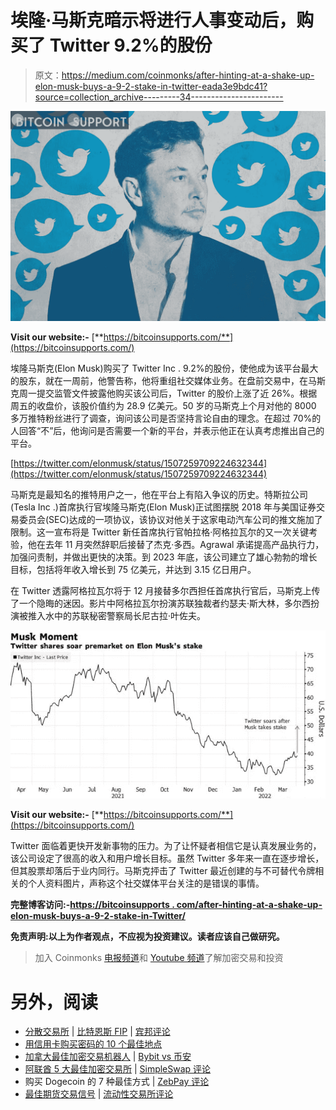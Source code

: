 # 埃隆·马斯克暗示将进行人事变动后，购买了 Twitter 9.2%的股份

> 原文：<https://medium.com/coinmonks/after-hinting-at-a-shake-up-elon-musk-buys-a-9-2-stake-in-twitter-eada3e9bdc41?source=collection_archive---------34----------------------->

![](img/1308b34ebe0295e4d77d3c8baa938159.png)

**Visit our website:-** [**https://bitcoinsupports.com/**](https://bitcoinsupports.com/)

埃隆马斯克(Elon Musk)购买了 Twitter Inc . 9.2%的股份，使他成为该平台最大的股东，就在一周前，他警告称，他将重组社交媒体业务。在盘前交易中，在马斯克周一提交监管文件披露他购买该公司后，Twitter 的股价上涨了近 26%。根据周五的收盘价，该股价值约为 28.9 亿美元。50 岁的马斯克上个月对他的 8000 多万推特粉丝进行了调查，询问该公司是否坚持言论自由的理念。在超过 70%的人回答“不”后，他询问是否需要一个新的平台，并表示他正在认真考虑推出自己的平台。

[https://twitter.com/elonmusk/status/1507259709224632344](https://twitter.com/elonmusk/status/1507259709224632344)

马斯克是最知名的推特用户之一，他在平台上有陷入争议的历史。特斯拉公司(Tesla Inc .)首席执行官埃隆马斯克(Elon Musk)正试图摆脱 2018 年与美国证券交易委员会(SEC)达成的一项协议，该协议对他关于这家电动汽车公司的推文施加了限制。这一宣布将是 Twitter 新任首席执行官帕拉格·阿格拉瓦尔的又一次关键考验，他在去年 11 月突然辞职后接替了杰克·多西。Agrawal 承诺提高产品执行力，加强问责制，并做出更快的决策。到 2023 年底，该公司建立了雄心勃勃的增长目标，包括将年收入增长到 75 亿美元，并达到 3.15 亿日用户。

在 Twitter 透露阿格拉瓦尔将于 12 月接替多尔西担任首席执行官后，马斯克上传了一个隐晦的迷因。影片中阿格拉瓦尔扮演苏联独裁者约瑟夫·斯大林，多尔西扮演被推入水中的苏联秘密警察局长尼古拉·叶佐夫。

![](img/b0b9d4b1eef6c32b8a01e47723972716.png)

**Visit our website:-** [**https://bitcoinsupports.com/**](https://bitcoinsupports.com/)

Twitter 面临着更快开发新事物的压力。为了让怀疑者相信它是认真发展业务的，该公司设定了很高的收入和用户增长目标。虽然 Twitter 多年来一直在逐步增长，但其股票却落后于业内同行。马斯克抨击了 Twitter 最近创建的与不可替代令牌相关的个人资料图片，声称这个社交媒体平台关注的是错误的事情。

**完整博客访问:-**[**https://bitcoinsupports . com/after-hinting-at-a-shake-up-elon-musk-buys-a-9-2-stake-in-Twitter/**](https://bitcoinsupports.com/after-hinting-at-a-shake-up-elon-musk-buys-a-9-2-stake-in-twitter/)

**免责声明:以上为作者观点，不应视为投资建议。读者应该自己做研究。**

> 加入 Coinmonks [电报频道](https://t.me/coincodecap)和 [Youtube 频道](https://www.youtube.com/c/coinmonks/videos)了解加密交易和投资

# 另外，阅读

*   [分散交易所](https://coincodecap.com/what-are-decentralized-exchanges) | [比特恩斯 FIP](https://coincodecap.com/bitbns-fip) | [宾邦评论](https://coincodecap.com/bingbon-review)
*   [用信用卡购买密码的 10 个最佳地点](https://coincodecap.com/buy-crypto-with-credit-card)
*   [加拿大最佳加密交易机器人](https://coincodecap.com/5-best-crypto-trading-bots-in-canada) | [Bybit vs 币安](https://coincodecap.com/bybit-binance-moonxbt)
*   [阿联酋 5 大最佳加密交易所](https://coincodecap.com/best-crypto-exchanges-in-uae) | [SimpleSwap 评论](https://coincodecap.com/simpleswap-review)
*   购买 Dogecoin 的 7 种最佳方式 | [ZebPay 评论](https://coincodecap.com/zebpay-review)
*   [最佳期货交易信号](https://coincodecap.com/futures-trading-signals) | [流动性交易所评论](https://coincodecap.com/liquid-exchange-review)